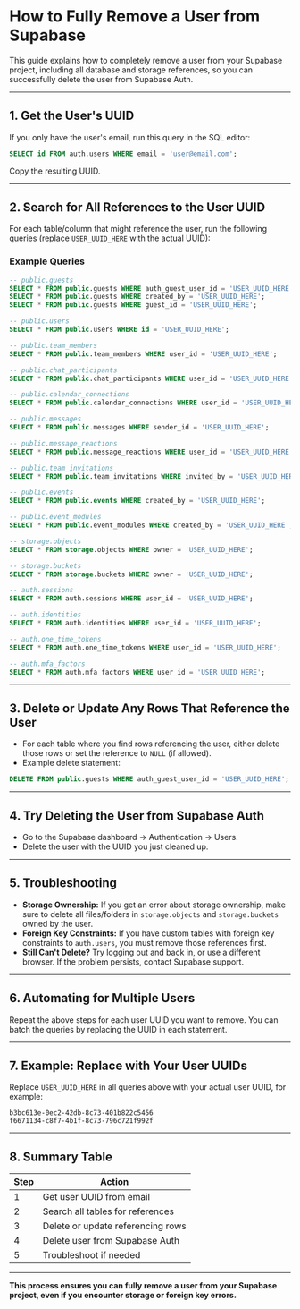# How to Fully Remove a User from Supabase

This guide explains how to completely remove a user from your Supabase project, including all database and storage references, so you can successfully delete the user from Supabase Auth.

---

## 1. Get the User's UUID

If you only have the user's email, run this query in the SQL editor:

```sql
SELECT id FROM auth.users WHERE email = 'user@email.com';
```
Copy the resulting UUID.

---

## 2. Search for All References to the User UUID

For each table/column that might reference the user, run the following queries (replace `USER_UUID_HERE` with the actual UUID):

### Example Queries

```sql
-- public.guests
SELECT * FROM public.guests WHERE auth_guest_user_id = 'USER_UUID_HERE';
SELECT * FROM public.guests WHERE created_by = 'USER_UUID_HERE';
SELECT * FROM public.guests WHERE guest_id = 'USER_UUID_HERE';

-- public.users
SELECT * FROM public.users WHERE id = 'USER_UUID_HERE';

-- public.team_members
SELECT * FROM public.team_members WHERE user_id = 'USER_UUID_HERE';

-- public.chat_participants
SELECT * FROM public.chat_participants WHERE user_id = 'USER_UUID_HERE';

-- public.calendar_connections
SELECT * FROM public.calendar_connections WHERE user_id = 'USER_UUID_HERE';

-- public.messages
SELECT * FROM public.messages WHERE sender_id = 'USER_UUID_HERE';

-- public.message_reactions
SELECT * FROM public.message_reactions WHERE user_id = 'USER_UUID_HERE';

-- public.team_invitations
SELECT * FROM public.team_invitations WHERE invited_by = 'USER_UUID_HERE';

-- public.events
SELECT * FROM public.events WHERE created_by = 'USER_UUID_HERE';

-- public.event_modules
SELECT * FROM public.event_modules WHERE created_by = 'USER_UUID_HERE';

-- storage.objects
SELECT * FROM storage.objects WHERE owner = 'USER_UUID_HERE';

-- storage.buckets
SELECT * FROM storage.buckets WHERE owner = 'USER_UUID_HERE';

-- auth.sessions
SELECT * FROM auth.sessions WHERE user_id = 'USER_UUID_HERE';

-- auth.identities
SELECT * FROM auth.identities WHERE user_id = 'USER_UUID_HERE';

-- auth.one_time_tokens
SELECT * FROM auth.one_time_tokens WHERE user_id = 'USER_UUID_HERE';

-- auth.mfa_factors
SELECT * FROM auth.mfa_factors WHERE user_id = 'USER_UUID_HERE';
```

---

## 3. Delete or Update Any Rows That Reference the User

- For each table where you find rows referencing the user, either delete those rows or set the reference to `NULL` (if allowed).
- Example delete statement:

```sql
DELETE FROM public.guests WHERE auth_guest_user_id = 'USER_UUID_HERE';
```

---

## 4. Try Deleting the User from Supabase Auth

- Go to the Supabase dashboard → Authentication → Users.
- Delete the user with the UUID you just cleaned up.

---

## 5. Troubleshooting

- **Storage Ownership:** If you get an error about storage ownership, make sure to delete all files/folders in `storage.objects` and `storage.buckets` owned by the user.
- **Foreign Key Constraints:** If you have custom tables with foreign key constraints to `auth.users`, you must remove those references first.
- **Still Can't Delete?** Try logging out and back in, or use a different browser. If the problem persists, contact Supabase support.

---

## 6. Automating for Multiple Users

Repeat the above steps for each user UUID you want to remove. You can batch the queries by replacing the UUID in each statement.

---

## 7. Example: Replace with Your User UUIDs

Replace `USER_UUID_HERE` in all queries above with your actual user UUID, for example:

```
b3bc613e-0ec2-42db-8c73-401b822c5456
f6671134-c8f7-4b1f-8c73-796c721f992f
```

---

## 8. Summary Table

| Step | Action |
|------|--------|
| 1    | Get user UUID from email |
| 2    | Search all tables for references |
| 3    | Delete or update referencing rows |
| 4    | Delete user from Supabase Auth |
| 5    | Troubleshoot if needed |

---

**This process ensures you can fully remove a user from your Supabase project, even if you encounter storage or foreign key errors.** 